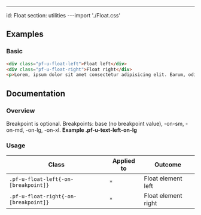---
id: Float
section: utilities
---import './Float.css'

## Examples

### Basic

```html
<div class="pf-u-float-left">Float left</div>
<div class="pf-u-float-right">Float right</div>
<p>Lorem, ipsum dolor sit amet consectetur adipisicing elit. Earum, odit fugit eaque ad assumenda fuga alias aut ipsum repudiandae enim pariatur ullam distinctio omnis dolorem at voluptatum saepe, beatae officiis?</p>
```

## Documentation

### Overview

Breakpoint is optional. Breakpoints: base (no breakpoint value), -on-sm, -on-md, -on-lg, -on-xl. **Example .pf-u-text-left-on-lg**

### Usage

| Class                                 | Applied to | Outcome             |
| ------------------------------------- | ---------- | ------------------- |
| `.pf-u-float-left{-on-[breakpoint]}`  | `*`        | Float element left  |
| `.pf-u-float-right{-on-[breakpoint]}` | `*`        | Float element right |
